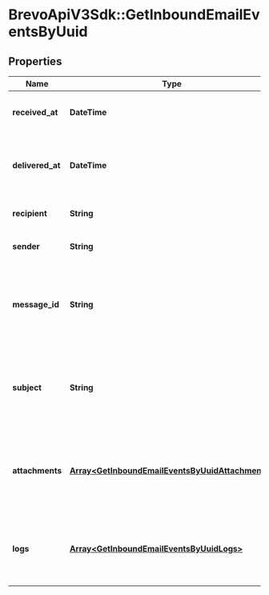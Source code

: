 # BrevoApiV3Sdk::GetInboundEmailEventsByUuid

## Properties
Name | Type | Description | Notes
------------ | ------------- | ------------- | -------------
**received_at** | **DateTime** | Date when email was received on SMTP relay | [optional] 
**delivered_at** | **DateTime** | Date when email was delivered successfully to client’s webhook | [optional] 
**recipient** | **String** | Recipient’s email address | [optional] 
**sender** | **String** | Sender’s email address | [optional] 
**message_id** | **String** | Value of the Message-ID header. This will be present only after the processing is done. | [optional] 
**subject** | **String** | Value of the Subject header. This will be present only after the processing is done.  | [optional] 
**attachments** | [**Array&lt;GetInboundEmailEventsByUuidAttachments&gt;**](GetInboundEmailEventsByUuidAttachments.md) | List of attachments of the email. This will be present only after the processing is done. | [optional] 
**logs** | [**Array&lt;GetInboundEmailEventsByUuidLogs&gt;**](GetInboundEmailEventsByUuidLogs.md) | List of events/logs that describe the lifecycle of the email on SIB platform | [optional] 


